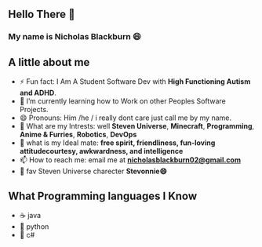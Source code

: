 ## Hello There 👋
### My name is Nicholas Blackburn 😄

## A little about me 
- ⚡ Fun fact: I Am A Student Software Dev with **High Functioning Autism and ADHD**.
- 🌱 I’m currently learning how to Work on other Peoples Software Projects. 
- 😄 Pronouns: Him /he / i really dont care just call me by my name. 
- 💬 What are my Intrests: well **Steven Universe**, **Minecraft**, **Programming**, **Anime & Furries**, **Robotics**, **DevOps**
- 💎 what is my Ideal mate: **free spirit, friendliness, fun-loving attitudecourtesy, awkwardness, and intelligence**
- 📫 How to reach me: email me at **nicholasblackburn02@gmail.com**
- 👋 fav Steven Universe charecter **Stevonnie😄**
## What Programming languages I Know 
- ☕ java 
- 🐍 python
- 💎 c#
